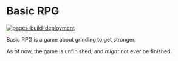 # Basic RPG
[![pages-build-deployment](https://github.com/StiathirsTheProtogen/BasicRPG/actions/workflows/pages/pages-build-deployment/badge.svg)](https://github.com/StiathirsTheProtogen/BasicRPG/actions/workflows/pages/pages-build-deployment)

Basic RPG is a game about grinding to get stronger.

As of now, the game is unfinished, and *might* not ever be finished.
